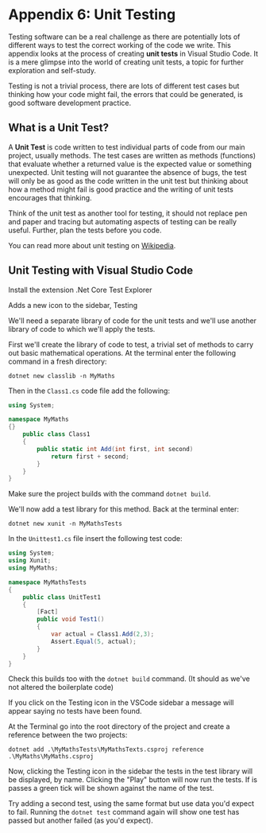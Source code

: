 # Appendix 6: Unit Testing

Testing software can be a real challenge as there are potentially lots of different ways to test the correct working of the code we write.  This appendix looks at the process of creating __unit tests__ in Visual Studio Code.  It is a mere glimpse into the world of creating unit tests, a topic for further exploration and self-study.

Testing is not a trivial process, there are lots of different test cases but thinking how your code might fail, the errors that could be generated, is good software development practice.  

## What is a Unit Test?

A __Unit Test__ is code written to test individual parts of code from our main project, usually methods.  The test cases are written as methods (functions) that evaluate whether a returned value is the expected value or something unexpected.  Unit testing will not guarantee the absence of bugs, the test will only be as good as the code written in the unit test but thinking about how a method might fail is good practice and the writing of unit tests encourages that thinking.

Think of the unit test as another tool for testing, it should not replace pen and paper and tracing but automating aspects of testing can be really useful. Further, plan the tests before you code.

You can read more about unit testing on [Wikipedia](https://en.wikipedia.org/wiki/Unit_testing).

## Unit Testing with Visual Studio Code

Install the extension .Net Core Test Explorer

Adds a new icon to the sidebar, Testing

We'll need a separate library of code for the unit tests and we'll use another library of code to which we'll apply the tests.

First we'll create the library of code to test, a trivial set of methods to carry out basic mathematical operations.  At the terminal enter the following command in a fresh directory:

```dotnet new classlib -n MyMaths```

Then in the ```Class1.cs``` code file add the following:

~~~~~cs
using System;

namespace MyMaths
{}
    public class Class1
    {
        public static int Add(int first, int second)
            return first + second;
        }
    }
}
~~~~~

Make sure the project builds with the command ```dotnet build```.

We'll now add a test library for this method.  Back at the terminal enter:

```dotnet new xunit -n MyMathsTests```

In the ```Unittest1.cs``` file insert the following test code:

~~~~~cs
using System;
using Xunit;
using MyMaths;

namespace MyMathsTests
{
    public class UnitTest1
    {
        [Fact]
        public void Test1()
        {
            var actual = Class1.Add(2,3);
            Assert.Equal(5, actual);
        }
    }
}
~~~~~

Check this builds too with the ```dotnet build``` command.  (It should as we've not altered the boilerplate code)

If you click on the Testing icon in the VSCode sidebar a message will appear saying no tests have been found.

At the Terminal go into the root directory of the project and create a reference between the two projects:

```dotnet add .\MyMathsTests\MyMathsTexts.csproj reference .\MyMaths\MyMaths.csproj```

Now, clicking the Testing icon in the sidebar the tests in the test library will be displayed, by name.  Clicking the "Play" button will now run the tests.  If is passes a green tick will be shown against the name of the test.

Try adding a second test, using the same format but use data you'd expect to fail.  Running the ```dotnet test``` command again will show one test has passed but another failed (as you'd expect).
